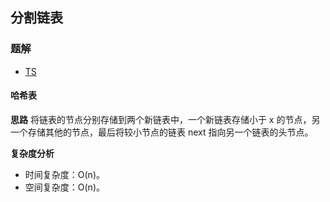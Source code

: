 ## 分割链表
### 题解
+ [TS](../../ts/lcci/0204.ts)

#### 哈希表
**思路**
将链表的节点分别存储到两个新链表中，一个新链表存储小于 x 的节点，另一个存储其他的节点，最后将较小节点的链表 next 指向另一个链表的头节点。

**复杂度分析**
+ 时间复杂度：O(n)。
+ 空间复杂度：O(n)。